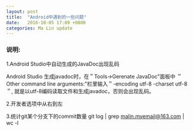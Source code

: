 ```yaml
---
layout: post
title:  "Android中遇到的一些问题"
date:   2016-10-05 17:09 +0800
categories: Ma Lin update
---
```

### 说明:

1.Android Studio中自动生成的JavaDoc出现乱码

Android Studio 生成javadoc时，在＂Tools->Gerenate JavaDoc"面板中
＂Other command line arguments:"栏里输入＂-encoding utf-8 -charset utf-8＂,
就是以utf-8编码读取文件和生成javadoc，否则会出现乱码。


2.开发者选项中从右到左


3.统计git某个分支下的commit数量
git log | grep malin.myemail@163.com | wc -l
